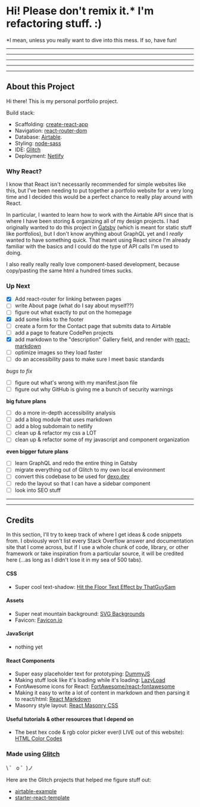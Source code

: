 
# Hi! Please don't remix it.* I'm refactoring stuff. :)

*I mean, unless you really want to dive into this mess. If so, have fun!

----
----
----
----
----

## About this Project

Hi there! This is my personal portfolio project.

Build stack:

- Scaffolding: [create-react-app](https://github.com/facebook/create-react-app)
- Navigation: [react-router-dom](https://reacttraining.com/react-router/web/guides/quick-start)
- Database: [Airtable](https://airtable.com/).
- Styling: [node-sass](https://github.com/sass/node-sass)
- IDE: [Glitch](https://glitch.com/)
- Deployment: [Netlify](https://www.netlify.com/)

### Why React?

I know that React isn't necessarily recommended for simple websites like this, but I've been needing to put together a portfolio website for a very long time and I decided this would be a perfect chance to really play around with React.

In particular, I wanted to learn how to work with the Airtable API since that is where I have been storing & organizing all of my design projects. I had originally wanted to do this project in [Gatsby](https://www.gatsbyjs.org/) (which is meant for static stuff like portfolios), but I don't know anything about GraphQL yet and I _really_ wanted to have something quick. That meant using React since I'm already familiar with the basics and I could do the type of API calls I'm used to doing.

I also really really really love component-based development, because copy/pasting the same html a hundred times sucks.

### Up Next

- [x] Add react-router for linking between pages  
- [ ] write About page (what do I say about myself??)  
- [ ] figure out what exactly to put on the homepage  
- [x] add some links to the footer  
- [ ] create a form for the Contact page that submits data to Airtable  
- [ ] add a page to feature CodePen projects    
- [x] add markdown to the "description" Gallery field, and render with [react-markdown](https://github.com/rexxars/react-markdown)   
- [ ] optimize images so they load faster  
- [ ] do an accessibility pass to make sure I meet basic standards  

*bugs to fix*

- [ ] figure out what's wrong with my manifest.json file  
- [ ] figure out why GitHub is giving me a bunch of security warnings 

**big future plans**

- [ ] do a more in-depth accessibility analysis  
- [ ] add a blog module that uses markdown  
- [ ] add a blog subdomain to netlify  
- [ ] clean up & refactor my css a LOT  
- [ ] clean up & refactor some of my javascript and component organization

**even bigger future plans**

- [ ] learn GraphQL and redo the entire thing in Gatsby  
- [ ] migrate everything out of Glitch to my own local environment  
- [ ] convert this codebase to be used for [dexo.dev](https://dexo.dev/)  
- [ ] redo the layout so that I can have a sidebar component  
- [ ] look into SEO stuff

---

---

## Credits

In this section, I'll try to keep track of where I get ideas & code snippets from. I obviously won't list every Stack Overflow answer and documentation site that I come across, but if I use a whole chunk of code, library, or other framework or take inspiration from a particular source, it will be credited here (...as long as I didn't lose it in my sea of 500 tabs).

#### CSS

- Super cool text-shadow: [Hit the Floor Text Effect by ThatGuySam](https://codepen.io/ThatGuySam/pen/CytDA)

#### Assets

- Super neat mountain background: [SVG Backgrounds](https://www.svgbackgrounds.com/)
- Favicon: [Favicon.io](https://favicon.io/)

#### JavaScript

- nothing yet

#### React Components

- Super easy placeholder text for prototyping: [DummyJS](https://dummyjs.com/)
- Making stuff look like it's loading while it's loading: [LazyLoad](https://github.com/twobin/react-lazyload)
- FontAwesome icons for React: [FortAwesome/react-fontawesome](https://github.com/FortAwesome/react-fontawesome)
- Making it easy to write a lot of content in markdown and then parsing it to react/html: [React Markdown](https://github.com/rexxars/react-markdown)  
- Masonry style layout: [React Masonry CSS](https://www.npmjs.com/package/react-masonry-css)

#### Useful tutorials & other resources that I depend on

- The best hex code & rgb color picker ever(I LIVE out of this website): [HTML Color Codes](https://htmlcolorcodes.com/)

### Made using [Glitch](https://glitch.com/)

\ ゜ o ゜)ノ

Here are the Glitch projects that helped me figure stuff out:

- [airtable-example](https://glitch.com/~airtable-example)
- [starter-react-template](https://glitch.com/~starter-react-template)
